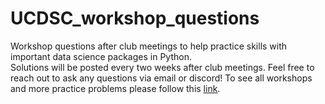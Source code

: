 # UCDSC_workshop_questions
Workshop questions after club meetings to help practice skills with important data science packages in Python. 
<br>
Solutions will be posted every two weeks after club meetings. Feel free to reach out to ask any questions via email or discord! To see all workshops and more practice problems please follow this [link](https://github.com/venkata14/Uconn-DSC-Workshops).
